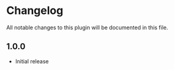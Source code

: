 # Changelog

All notable changes to this plugin will be documented in this file.

## 1.0.0

- Initial release

